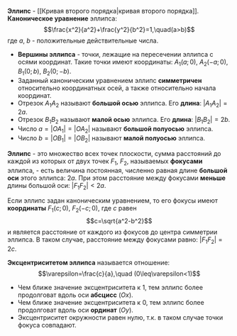 **Эллипс** - [[Кривая второго порядка|кривая второго порядка]].
**Каноническое уравнение** эллипса:$$\frac{x^2}{a^2}+\frac{y^2}{b^2}=1,\quad(a>b)$$где $a$, $b$ - положительные действительные числа.

- **Вершины эллипса** - точки, лежащие на пересечении эллипса с осями координат. Такие точки имеют координаты: $A_1(a;0)$, $A_2(-a;0)$, $B_1(0;b)$, $B_2(0;-b)$.
- Заданный каноническим уравнением эллипс **симметричен** относительно координатных осей, а также относительно начала координат.
- Отрезок $A_1A_2$ называют **большой осью** эллипса. Его **длина**: $|A_1A_2|=2a$.
- Отрезок $B_1B_2$ называют **малой осью** эллипса. Его **длина**: $|B_1B_2|=2b$.
- Число $a=|OA_1|=|OA_2|$ называют **большой полуосью** эллипса.
- Число $b=|OB_1|=|OB_2|$ называют **малой полуосью** эллипса.

**Эллипс** - это множество всех точек плоскости, сумма расстояний до каждой из которых от двух точек $F_1$, $F_2$, называемых **фокусами** эллипса, - есть величина постоянная, численно равная длине **большой оси** этого эллипса: $2a$. При этом расстояние между фокусами **меньше** длины большой оси: $|F_1F_2|<2a$.

Если эллипс задан каноническим уравнением, то его фокусы имеют **координаты** $F_1(c;0)$, $F_2(-c;0)$, где $c$ равен$$c=\sqrt{a^2-b^2}$$и является расстояние от каждого из фокусов до центра симметрии эллипса. В таком случае, расстояние между фокусами равно: $|F_1F_2|=2c$.

**Эксцентриситетом эллипса** называется отношение:$$\varepsilon=\frac{c}{a},\quad (0\leq\varepsilon<1)$$
- Чем ближе значение эксцентриситета к $1$, тем эллипс более продолговат вдоль оси **абсцисс** ($Ox$).
- Чем ближе значение эксцентриситета к $0$, тем эллипс более продолговат вдоль оси **ординат** ($Oy$).
- Эксцентриситет окружности равен нулю, т.к. в таком случае точки фокуса совпадают.